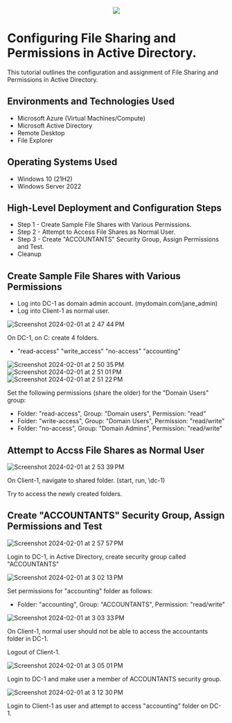 <p align="center">
<img src=https://github.com/ClayWunder/File-Share-Permissions/assets/157168474/3c024d8e-ee73-4fa8-85c7-115947491897)
</p>

<h1>Configuring File Sharing and Permissions in Active Directory.</h1>

This tutorial outlines the configuration and assignment of File Sharing and Permissions in Active Directory. <br />

<h2>Environments and Technologies Used</h2>

- Microsoft Azure (Virtual Machines/Compute)
- Microsoft Active Directory
- Remote Desktop
- File Explorer

<h2>Operating Systems Used </h2>

- Windows 10 (21H2)
- Windows Server 2022

<h2>High-Level Deployment and Configuration Steps</h2>

- Step 1 - Create Sample File Shares with Various Permissions.
- Step 2 - Attempt to Access File Shares as Normal User.
- Step 3 - Create "ACCOUNTANTS" Security Group, Assign Permissions and Test.
- Cleanup

<h2>Create Sample File Shares with Various Permissions</h2>

- Log into DC-1 as domain admin account. (mydomain.com/jane_admin)
- Log into Client-1 as normal user.

![Screenshot 2024-02-01 at 2 47 44 PM](https://github.com/ClayWunder/File-Share-Permissions/assets/157168474/f9824749-43f9-4813-87ba-dc0d7648e14d)

On DC-1, on C: create 4 folders. 
- "read-access" "write_access" "no-access" "accounting"

![Screenshot 2024-02-01 at 2 50 35 PM](https://github.com/ClayWunder/File-Share-Permissions/assets/157168474/f3c89d60-6421-4185-ae49-f0a5ba1258ed)
![Screenshot 2024-02-01 at 2 51 01 PM](https://github.com/ClayWunder/File-Share-Permissions/assets/157168474/01096795-8b87-48da-8948-2f6d9fa3dbd6)
![Screenshot 2024-02-01 at 2 51 22 PM](https://github.com/ClayWunder/File-Share-Permissions/assets/157168474/d2c22321-7151-4a08-bbdc-9a8b9b8cb362)

Set the following permissions (share the older) for the "Domain Users" group:
- Folder: "read-access", Group: "Domain users", Permission: "read"
- Folder: "write-access", Group: "Domain Users", Permission: "read/write"
- Folder: "no-access", Group: "Domain Admins", Permission: "read/write"

<h2>Attempt to Accss File Shares as Normal User</h2>

![Screenshot 2024-02-01 at 2 53 39 PM](https://github.com/ClayWunder/File-Share-Permissions/assets/157168474/e65123aa-1020-4050-befe-11321b56c6d9)

On Client-1, navigate to shared folder. (start, run, \\dc-1)

Try to access the newly created folders. 

<h2>Create "ACCOUNTANTS" Security Group, Assign Permissions and Test</h2>

![Screenshot 2024-02-01 at 2 57 57 PM](https://github.com/ClayWunder/File-Share-Permissions/assets/157168474/7e722b9a-79df-4803-b313-d6cb5019a6db)

Login to DC-1, in Active Directory, create security group called "ACCOUNTANTS"

![Screenshot 2024-02-01 at 3 02 13 PM](https://github.com/ClayWunder/File-Share-Permissions/assets/157168474/7eb654fc-7ef1-41e6-88ef-958c08a54198)

Set permissions for "accounting" folder as follows:
- Folder: "accounting", Group: "ACCOUNTANTS", Permission: "read/write"

![Screenshot 2024-02-01 at 3 03 33 PM](https://github.com/ClayWunder/File-Share-Permissions/assets/157168474/7a3f5ecf-2859-4d7b-88fe-9f322f0b194f)

On Client-1, normal user should not be able to access the accountants folder in DC-1.

Logout of Client-1.

![Screenshot 2024-02-01 at 3 05 01 PM](https://github.com/ClayWunder/File-Share-Permissions/assets/157168474/a0f7254f-97c4-4284-b88d-80a3d5ca9a03)

Login to DC-1 and make user a member of ACCOUNTANTS security group.

![Screenshot 2024-02-01 at 3 12 30 PM](https://github.com/ClayWunder/File-Share-Permissions/assets/157168474/47576f10-ac47-44e1-84fd-1fa3c1d3d561)

Login to Client-1 as user and attempt to access "accounting" folder on DC-1.



